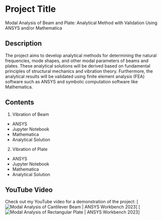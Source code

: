 # Project Title
Modal Analysis of Beam and Plate: Analytical Method with Validation Using ANSYS and/or Mathematica

## Description
The project aims to develop analytical methods for determining the natural frequencies, mode shapes, and other modal parameters of beams and plates. These analytical solutions will be derived based on fundamental principles of structural mechanics and vibration theory. Furthermore, the analytical results will be validated using finite element analysis (FEA) software such as ANSYS and symbolic computation software like Mathematica.

## Contents 
1. Vibration of Beam
  - ANSYS
  - Jupyter Notebook
  - Mathematica
  - Analytical Solution
2. Vibration of Plate
  - ANSYS
  - Jupyter Notebook
  - Mathematica
  - Analytical Solution

## YouTube Video

Check out my YouTube video for a demonstration of the project:
[![Modal Analysis of Cantilever Beam | ANSYS Workbench 2023](https://youtu.be/f_rqLNfbnDM)]
[![Modal Analysis of Rectangular Plate | ANSYS Workbench 2023](https://youtu.be/HzrzkBbOfjM)]
